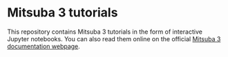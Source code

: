 # Mitsuba 3 tutorials

This repository contains Mitsuba 3 tutorials in the form of interactive Jupyter
notebooks. You can also read them online on the official [Mitsuba 3 documentation webpage](https://mitsuba.readthedocs.io/en/latest/src/rendering_tutorials.html).
